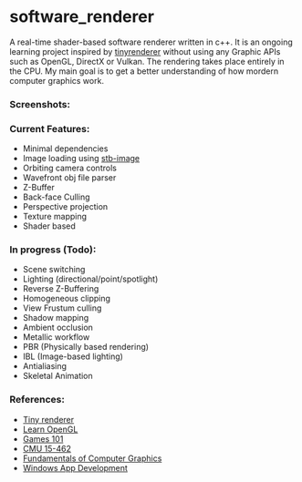 # software_renderer
A real-time shader-based software renderer written in c++.
It is an ongoing learning project inspired by [tinyrenderer](https://github.com/ssloy/tinyrenderer) without using any Graphic APIs such as OpenGL, DirectX or Vulkan. The rendering takes place entirely in the CPU. My main goal is to get a better understanding of how mordern computer graphics work.

### Screenshots:
 

### Current Features:
- Minimal dependencies
- Image loading using [stb-image](https://github.com/nothings/stb/blob/master/stb_image.h)
- Orbiting camera controls
- Wavefront obj file parser
- Z-Buffer
- Back-face Culling
- Perspective projection
- Texture mapping
- Shader based

### In progress (Todo):
- Scene switching
- Lighting (directional/point/spotlight)
- Reverse Z-Buffering
- Homogeneous clipping
- View Frustum culling
- Shadow mapping
- Ambient occlusion
- Metallic workflow
- PBR (Physically based rendering)
- IBL (Image-based lighting)
- Antialiasing
- Skeletal Animation

### References:
- [Tiny renderer](https://github.com/ssloy/tinyrenderer)
- [Learn OpenGL](https://learnopengl.com/)
- [Games 101](https://www.bilibili.com/video/BV1X7411F744/)
- [CMU 15-462](https://www.youtube.com/watch?v=W6yEALqsD7k&list=PL9_jI1bdZmz2emSh0UQ5iOdT2xRHFHL7E&index=1&ab_channel=KeenanCrane)
- [Fundamentals of Computer Graphics](https://www.amazon.ca/Fundamentals-Computer-Graphics-Peter-Shirley/dp/1568814690)
- [Windows App Development](https://docs.microsoft.com/en-us/windows/win32/)